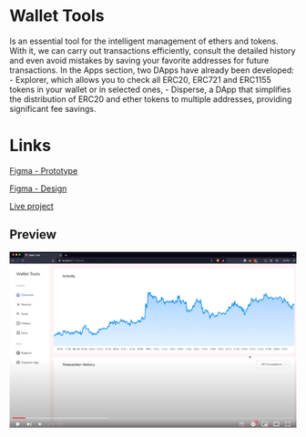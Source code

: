 # Wallet Tools

Is an essential tool for the intelligent management of ethers and tokens. With it, we can carry out transactions efficiently, consult the detailed history and even avoid mistakes by saving your favorite addresses for future transactions. In the Apps section, two DApps have already been developed: - Explorer, which allows you to check all ERC20, ERC721 and ERC1155 tokens in your wallet or in selected ones, - Disperse, a DApp that simplifies the distribution of ERC20 and ether tokens to multiple addresses, providing significant fee savings.

# Links

[Figma - Prototype](https://www.figma.com/proto/29ZxOVzGeMGBS13C5RTiYd/Wallet-Tools?page-id=0%3A1&type=design&node-id=205-194&viewport=1540%2C1214%2C0.47&t=rt3UQ6GvFqFVks9j-1&scaling=scale-down&starting-point-node-id=205%3A194)

[Figma - Design](https://www.figma.com/file/29ZxOVzGeMGBS13C5RTiYd/Wallet-Tools?type=design&node-id=0-1&mode=design)

[Live project](https://wallet-tools-cyk2-d46opqoct-dkdanizs-projects.vercel.app)

## Preview

[![IMAGE ALT TEXT HERE](./assets/project.png)](https://youtu.be/fwqNHlD1dEM)
